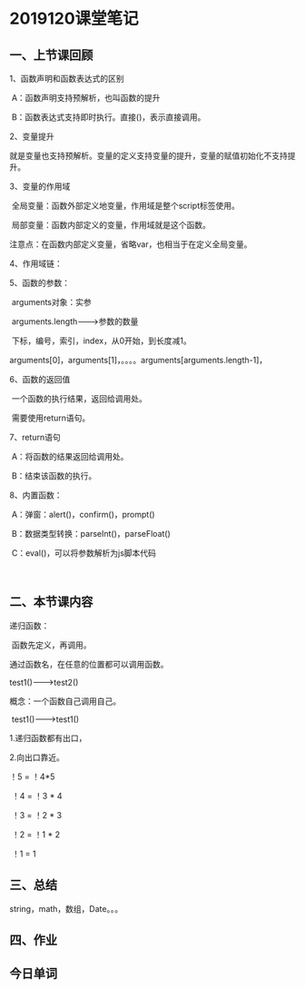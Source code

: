 # 2019120课堂笔记

## 一、上节课回顾

1、函数声明和函数表达式的区别

​	A：函数声明支持预解析，也叫函数的提升

​	B：函数表达式支持即时执行。直接()，表示直接调用。



2、变量提升

​	就是变量也支持预解析。变量的定义支持变量的提升，变量的赋值初始化不支持提升。



3、变量的作用域

​	全局变量：函数外部定义地变量，作用域是整个script标签使用。

​	局部变量：函数内部定义的变量，作用域就是这个函数。

注意点：在函数内部定义变量，省略var，也相当于在定义全局变量。

4、作用域链：

5、函数的参数：

​	arguments对象：实参

​		arguments.length--->参数的数量

​		下标，编号，索引，index，从0开始，到长度减1。

​		arguments[0]，arguments[1]，。。。。arguments[arguments.length-1]，

6、函数的返回值

​	一个函数的执行结果，返回给调用处。

​	需要使用return语句。

7、return语句

​	A：将函数的结果返回给调用处。

​	B：结束该函数的执行。

8、内置函数：

​	A：弹窗：alert()，confirm()，prompt()

​	B：数据类型转换：parseInt()，parseFloat()

​	C：eval()，可以将参数解析为js脚本代码

​	



## 二、本节课内容

递归函数：

​	函数先定义，再调用。

通过函数名，在任意的位置都可以调用函数。

test1()--->test2()



概念：一个函数自己调用自己。

​	test1()--->test1()

1.递归函数都有出口，

2.向出口靠近。



！5 = ！4*5

​		！4 = ！3 * 4

​			！3 = ！2 * 3

​				！2 = ！1 * 2

​					！1 = 1



## 三、总结

string，math，数组，Date。。。



## 四、作业



## 今日单词

